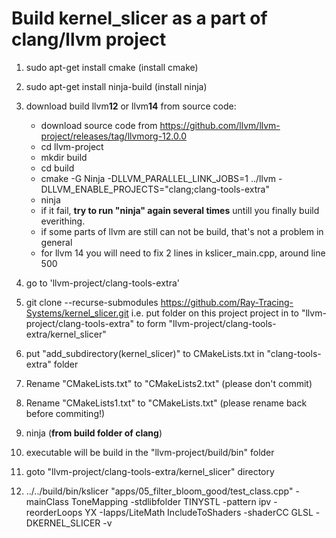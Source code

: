 # Build kernel_slicer as a part of clang/llvm project

1) sudo apt-get install cmake (install cmake)
2) sudo apt-get install ninja-build (install ninja)
3) download build llvm**12** or llvm**14** from source code:
   
   * download source code from https://github.com/llvm/llvm-project/releases/tag/llvmorg-12.0.0
   * cd llvm-project 
   * mkdir build 
   * cd build 
   * cmake -G Ninja -DLLVM_PARALLEL_LINK_JOBS=1 ../llvm -DLLVM_ENABLE_PROJECTS="clang;clang-tools-extra" 
   * ninja 
   * if it fail, **try to run "ninja" again several times** untill you finally build everithing. 
   * if some parts of llvm are still can not be build, that's not a problem in general
   * for llvm 14 you will need to fix 2 lines in kslicer_main.cpp, around line 500 

4) go to 'llvm-project/clang-tools-extra'

5) git clone --recurse-submodules https://github.com/Ray-Tracing-Systems/kernel_slicer.git
   i.e. put folder on this project project in to "llvm-project/clang-tools-extra" to form "llvm-project/clang-tools-extra/kernel_slicer"
   
6) put "add_subdirectory(kernel_slicer)" to CMakeLists.txt in "clang-tools-extra" folder
7) Rename "CMakeLists.txt" to "CMakeLists2.txt" (please don't commit)
8) Rename "CMakeLists1.txt" to "CMakeLists.txt" (please rename back before commiting!)
9) ninja (**from build folder of clang**)
10) executable will be build in the "llvm-project/build/bin" folder
11) goto "llvm-project/clang-tools-extra/kernel_slicer" directory
12) ../../build/bin/kslicer "apps/05_filter_bloom_good/test_class.cpp" -mainClass ToneMapping -stdlibfolder TINYSTL -pattern ipv -reorderLoops YX -Iapps/LiteMath IncludeToShaders -shaderCC GLSL -DKERNEL_SLICER -v

 
